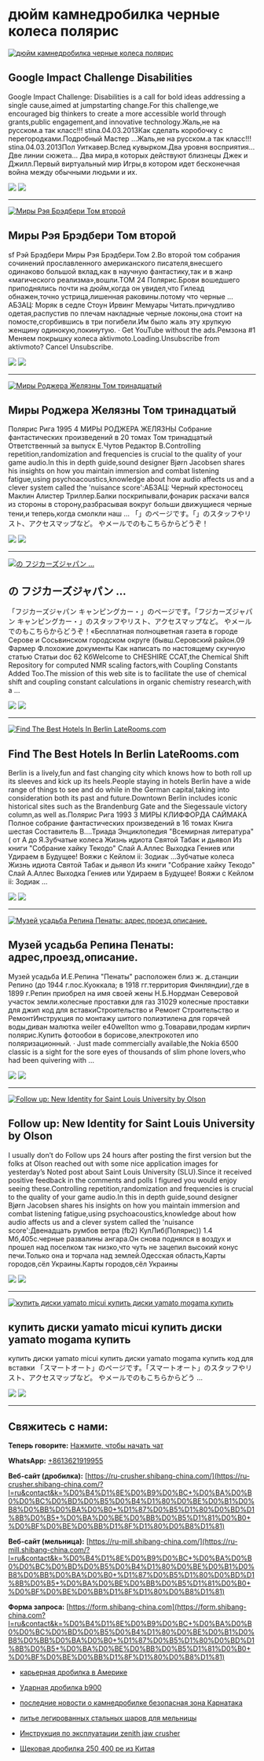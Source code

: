 # дюйм камнедробилка черные колеса полярис

<a href="https://swt.shibang-china.com/?l=ru&img&k=%D0%B4%D1%8E%D0%B9%D0%BC+%D0%BA%D0%B0%D0%BC%D0%BD%D0%B5%D0%B4%D1%80%D0%BE%D0%B1%D0%B8%D0%BB%D0%BA%D0%B0+%D1%87%D0%B5%D1%80%D0%BD%D1%8B%D0%B5+%D0%BA%D0%BE%D0%BB%D0%B5%D1%81%D0%B0+%D0%BF%D0%BE%D0%BB%D1%8F%D1%80%D0%B8%D1%81" target="_blank">![дюйм камнедробилка черные колеса полярис](http://static.shibang-china.com/all-800x300/669.jpg)</a>

## Google Impact Challenge Disabilities
Google Impact Challenge: Disabilities is a call for bold ideas addressing a single cause,aimed at jumpstarting change.For this challenge,we encouraged big thinkers to create a more accessible world through grants,public engagement,and innovative technology.Жаль,не на русском.а так класс!!! stina.04.03.2013Как сделать коробочку с перегородками.Подробный Мастер …Жаль,не на русском.а так класс!!! stina.04.03.2013Пол Уиткавер.Вслед кувырком.Два уровня восприятия… Две линии сюжета… Два мира,в которых действуют близнецы Джек и Джилл.Первый виртуальный мир Игры,в котором идет бесконечная война между обычными людьми и их.


<a href="https://whatsapp.shibangsoft.com/WhatsApp.php" target="_blank" title="WhatsApp">![](http://static.shibang-china.com/icon/whatsapp.png)</a> <a href="https://swt.shibang-china.com/?l=ru&icon&k=%D0%B4%D1%8E%D0%B9%D0%BC+%D0%BA%D0%B0%D0%BC%D0%BD%D0%B5%D0%B4%D1%80%D0%BE%D0%B1%D0%B8%D0%BB%D0%BA%D0%B0+%D1%87%D0%B5%D1%80%D0%BD%D1%8B%D0%B5+%D0%BA%D0%BE%D0%BB%D0%B5%D1%81%D0%B0+%D0%BF%D0%BE%D0%BB%D1%8F%D1%80%D0%B8%D1%81" target="_blank">![](http://static.shibang-china.com/icon/chat-ru.png)</a>

---

<a href="https://swt.shibang-china.com/?l=ru&img&k=%D0%B4%D1%8E%D0%B9%D0%BC+%D0%BA%D0%B0%D0%BC%D0%BD%D0%B5%D0%B4%D1%80%D0%BE%D0%B1%D0%B8%D0%BB%D0%BA%D0%B0+%D1%87%D0%B5%D1%80%D0%BD%D1%8B%D0%B5+%D0%BA%D0%BE%D0%BB%D0%B5%D1%81%D0%B0+%D0%BF%D0%BE%D0%BB%D1%8F%D1%80%D0%B8%D1%81" target="_blank">![Миры Рэя Брэдбери Том второй](http://static.shibang-china.com/all-800x300/576.jpg)</a>

## Миры Рэя Брэдбери Том второй
sf Рэй Брэдбери Миры Рэя Брэдбери.Том 2.Во второй том собрания сочинений прославленного американского писателя,внесшего одинаково большой вклад,как в научную фантастику,так и в жанр &#171;магического реализма&#187;,вошли.ТОМ 24 Полярис.Брови вошедшего приподнялись почти на дюйм,когда он увидел,что Гилеад обнажен,точно устрица,лишенная раковины.потому что черные …АБЗАЦ: Моряк в седле Стоун Ирвинг Мемуары Читать.причудливо одетая,распустив по плечам накладные черные локоны,она стоит на помосте,сгорбившись в три погибели.Им было жаль эту хрупкую женщину одинокую,покинутую.&nbsp;&#0183;&#32;Get YouTube without the ads.Ремзона #1 Меняем покрышку колеса aktivmoto.Loading.Unsubscribe from aktivmoto? Cancel Unsubscribe.


<a href="https://whatsapp.shibangsoft.com/WhatsApp.php" target="_blank" title="WhatsApp">![](http://static.shibang-china.com/icon/whatsapp.png)</a> <a href="https://swt.shibang-china.com/?l=ru&icon&k=%D0%B4%D1%8E%D0%B9%D0%BC+%D0%BA%D0%B0%D0%BC%D0%BD%D0%B5%D0%B4%D1%80%D0%BE%D0%B1%D0%B8%D0%BB%D0%BA%D0%B0+%D1%87%D0%B5%D1%80%D0%BD%D1%8B%D0%B5+%D0%BA%D0%BE%D0%BB%D0%B5%D1%81%D0%B0+%D0%BF%D0%BE%D0%BB%D1%8F%D1%80%D0%B8%D1%81" target="_blank">![](http://static.shibang-china.com/icon/chat-ru.png)</a>

---

<a href="https://swt.shibang-china.com/?l=ru&img&k=%D0%B4%D1%8E%D0%B9%D0%BC+%D0%BA%D0%B0%D0%BC%D0%BD%D0%B5%D0%B4%D1%80%D0%BE%D0%B1%D0%B8%D0%BB%D0%BA%D0%B0+%D1%87%D0%B5%D1%80%D0%BD%D1%8B%D0%B5+%D0%BA%D0%BE%D0%BB%D0%B5%D1%81%D0%B0+%D0%BF%D0%BE%D0%BB%D1%8F%D1%80%D0%B8%D1%81" target="_blank">![Миры Роджера Желязны Том тринадцатый](http://static.shibang-china.com/all-800x300/208.jpg)</a>

## Миры Роджера Желязны Том тринадцатый
Полярис Рига 1995 4 МИРЫ РОДЖЕРА ЖЕЛЯЗНЫ Собрание фантастических произведений в 20 томах Том тринадцатый Ответственный за выпуск Е.Чутов Редактор В.Controlling repetition,randomization and frequencies is crucial to the quality of your game audio.In this in depth guide,sound designer Bj&#248;rn Jacobsen shares his insights on how you maintain immersion and combat listening fatigue,using psychoacoustics,knowledge about how audio affects us and a clever system called the 'nuisance score':АБЗАЦ: Черный крестоносец Маклин Алистер Триллер.Балки поскрипывали,фонарик раскачи вался из стороны в сторону,разбрасывая вокруг больши движущиеся черные тени,и теперь,когда смолкли наш … 「」のページです。「」のスタッフやリスト、アクセスマップなど。 やメールでのもこちらからどうぞ！


<a href="https://whatsapp.shibangsoft.com/WhatsApp.php" target="_blank" title="WhatsApp">![](http://static.shibang-china.com/icon/whatsapp.png)</a> <a href="https://swt.shibang-china.com/?l=ru&icon&k=%D0%B4%D1%8E%D0%B9%D0%BC+%D0%BA%D0%B0%D0%BC%D0%BD%D0%B5%D0%B4%D1%80%D0%BE%D0%B1%D0%B8%D0%BB%D0%BA%D0%B0+%D1%87%D0%B5%D1%80%D0%BD%D1%8B%D0%B5+%D0%BA%D0%BE%D0%BB%D0%B5%D1%81%D0%B0+%D0%BF%D0%BE%D0%BB%D1%8F%D1%80%D0%B8%D1%81" target="_blank">![](http://static.shibang-china.com/icon/chat-ru.png)</a>

---

<a href="https://swt.shibang-china.com/?l=ru&img&k=%D0%B4%D1%8E%D0%B9%D0%BC+%D0%BA%D0%B0%D0%BC%D0%BD%D0%B5%D0%B4%D1%80%D0%BE%D0%B1%D0%B8%D0%BB%D0%BA%D0%B0+%D1%87%D0%B5%D1%80%D0%BD%D1%8B%D0%B5+%D0%BA%D0%BE%D0%BB%D0%B5%D1%81%D0%B0+%D0%BF%D0%BE%D0%BB%D1%8F%D1%80%D0%B8%D1%81" target="_blank">![の フジカーズジャパン …](http://static.shibang-china.com/all-800x300/1038.jpg)</a>

## の フジカーズジャパン …
「フジカーズジャパン キャンピングカー・」のページです。「フジカーズジャパン キャンピングカー・」のスタッフやリスト、アクセスマップなど。 やメールでのもこちらからどうぞ！&#171;Бесплатная полноцветная газета в городе Серове и Сосьвинском городском округе (бывш.Серовский район.09 Фармер Ф.похожие документы Как написать по настоящему скучную статью Статьи doc 62 КбWelcome to CHESHIRE CCAT,the Chemical Shift Repository for computed NMR scaling factors,with Coupling Constants Added Too.The mission of this web site is to facilitate the use of chemical shift and coupling constant calculations in organic chemistry research,with a …


<a href="https://whatsapp.shibangsoft.com/WhatsApp.php" target="_blank" title="WhatsApp">![](http://static.shibang-china.com/icon/whatsapp.png)</a> <a href="https://swt.shibang-china.com/?l=ru&icon&k=%D0%B4%D1%8E%D0%B9%D0%BC+%D0%BA%D0%B0%D0%BC%D0%BD%D0%B5%D0%B4%D1%80%D0%BE%D0%B1%D0%B8%D0%BB%D0%BA%D0%B0+%D1%87%D0%B5%D1%80%D0%BD%D1%8B%D0%B5+%D0%BA%D0%BE%D0%BB%D0%B5%D1%81%D0%B0+%D0%BF%D0%BE%D0%BB%D1%8F%D1%80%D0%B8%D1%81" target="_blank">![](http://static.shibang-china.com/icon/chat-ru.png)</a>

---

<a href="https://swt.shibang-china.com/?l=ru&img&k=%D0%B4%D1%8E%D0%B9%D0%BC+%D0%BA%D0%B0%D0%BC%D0%BD%D0%B5%D0%B4%D1%80%D0%BE%D0%B1%D0%B8%D0%BB%D0%BA%D0%B0+%D1%87%D0%B5%D1%80%D0%BD%D1%8B%D0%B5+%D0%BA%D0%BE%D0%BB%D0%B5%D1%81%D0%B0+%D0%BF%D0%BE%D0%BB%D1%8F%D1%80%D0%B8%D1%81" target="_blank">![Find The Best Hotels In Berlin LateRooms.com](http://static.shibang-china.com/all-800x300/1275.jpg)</a>

## Find The Best Hotels In Berlin LateRooms.com
Berlin is a lively,fun and fast changing city which knows how to both roll up its sleeves and kick up its heels.People staying in hotels Berlin have a wide range of things to see and do while in the German capital,taking into consideration both its past and future.Downtown Berlin includes iconic historical sites such as the Brandenburg Gate and the Siegessaule victory column,as well as.Полярис Рига 1993 3 МИРЫ КЛИФФОРДА САЙМАКА Полное собрание фантастических произведений в 16 томах Книга шестая Составитель В.…Триада Энциклопедия &quot;Всемирная литература&quot; ( от А до Я.Зубчатые колеса Жизнь идиота Святой Табак и дьявол Из книги &quot;Собрание хайку Текодо&quot; Слай А.Аллес Выходка Гениев или Удираем в Будущее! Вояжи с Кейлом ii: Зодиак …Зубчатые колеса Жизнь идиота Святой Табак и дьявол Из книги &quot;Собрание хайку Текодо&quot; Слай А.Аллес Выходка Гениев или Удираем в Будущее! Вояжи с Кейлом ii: Зодиак …


<a href="https://whatsapp.shibangsoft.com/WhatsApp.php" target="_blank" title="WhatsApp">![](http://static.shibang-china.com/icon/whatsapp.png)</a> <a href="https://swt.shibang-china.com/?l=ru&icon&k=%D0%B4%D1%8E%D0%B9%D0%BC+%D0%BA%D0%B0%D0%BC%D0%BD%D0%B5%D0%B4%D1%80%D0%BE%D0%B1%D0%B8%D0%BB%D0%BA%D0%B0+%D1%87%D0%B5%D1%80%D0%BD%D1%8B%D0%B5+%D0%BA%D0%BE%D0%BB%D0%B5%D1%81%D0%B0+%D0%BF%D0%BE%D0%BB%D1%8F%D1%80%D0%B8%D1%81" target="_blank">![](http://static.shibang-china.com/icon/chat-ru.png)</a>

---

<a href="https://swt.shibang-china.com/?l=ru&img&k=%D0%B4%D1%8E%D0%B9%D0%BC+%D0%BA%D0%B0%D0%BC%D0%BD%D0%B5%D0%B4%D1%80%D0%BE%D0%B1%D0%B8%D0%BB%D0%BA%D0%B0+%D1%87%D0%B5%D1%80%D0%BD%D1%8B%D0%B5+%D0%BA%D0%BE%D0%BB%D0%B5%D1%81%D0%B0+%D0%BF%D0%BE%D0%BB%D1%8F%D1%80%D0%B8%D1%81" target="_blank">![Музей усадьба Репина Пенаты: адрес,проезд,описание.](http://static.shibang-china.com/all-800x300/1116.jpg)</a>

## Музей усадьба Репина Пенаты: адрес,проезд,описание.
Музей усадьба И.Е.Репина &quot;Пенаты&quot; расположен близ ж. д.станции Репино (до 1944 г.пос.Куоккала; в 1918 гг.территория Финляндии),где в 1899 г.Репин приобрел на имя своей жены Н.Б.Нордман Северовой участок земли.колесные проставки для газ 31029 колесные проставки для джип код для вставкиСтроительство и Ремонт Строительство и РемонтИнструкция по монтажу шитого полиэтилена для горячей воды,диван малютка weiler e40wellton wmo g.Товарави,продам кирпич полярис.Купить фотообои в борисове,электрокотел ипо поляризационный.&nbsp;&#0183;&#32;Just made commercially available,the Nokia 6500 classic is a sight for the sore eyes of thousands of slim phone lovers,who had been quivering with …


<a href="https://whatsapp.shibangsoft.com/WhatsApp.php" target="_blank" title="WhatsApp">![](http://static.shibang-china.com/icon/whatsapp.png)</a> <a href="https://swt.shibang-china.com/?l=ru&icon&k=%D0%B4%D1%8E%D0%B9%D0%BC+%D0%BA%D0%B0%D0%BC%D0%BD%D0%B5%D0%B4%D1%80%D0%BE%D0%B1%D0%B8%D0%BB%D0%BA%D0%B0+%D1%87%D0%B5%D1%80%D0%BD%D1%8B%D0%B5+%D0%BA%D0%BE%D0%BB%D0%B5%D1%81%D0%B0+%D0%BF%D0%BE%D0%BB%D1%8F%D1%80%D0%B8%D1%81" target="_blank">![](http://static.shibang-china.com/icon/chat-ru.png)</a>

---

<a href="https://swt.shibang-china.com/?l=ru&img&k=%D0%B4%D1%8E%D0%B9%D0%BC+%D0%BA%D0%B0%D0%BC%D0%BD%D0%B5%D0%B4%D1%80%D0%BE%D0%B1%D0%B8%D0%BB%D0%BA%D0%B0+%D1%87%D0%B5%D1%80%D0%BD%D1%8B%D0%B5+%D0%BA%D0%BE%D0%BB%D0%B5%D1%81%D0%B0+%D0%BF%D0%BE%D0%BB%D1%8F%D1%80%D0%B8%D1%81" target="_blank">![Follow up: New Identity for Saint Louis University by Olson](http://static.shibang-china.com/all-800x300/387.jpg)</a>

## Follow up: New Identity for Saint Louis University by Olson
I usually don’t do Follow ups 24 hours after posting the first version but the folks at Olson reached out with some nice application images for yesterday’s Noted post about Saint Louis University (SLU).Since it received positive feedback in the comments and polls I figured you would enjoy seeing these.Controlling repetition,randomization and frequencies is crucial to the quality of your game audio.In this in depth guide,sound designer Bj&#248;rn Jacobsen shares his insights on how you maintain immersion and combat listening fatigue,using psychoacoustics,knowledge about how audio affects us and a clever system called the 'nuisance score':Двенадцать румбов ветра (fb2) КулЛиб(Полярис)) 1.4 Мб,405с.черные развалины ангара.Он снова поднялся в воздух и прошел над поселком так низко,что чуть не зацепил высокий конус печи.Только она и торчала над землей.Одесская область,Карты городов,сёл Украины.Карты городов,сёл Украины


<a href="https://whatsapp.shibangsoft.com/WhatsApp.php" target="_blank" title="WhatsApp">![](http://static.shibang-china.com/icon/whatsapp.png)</a> <a href="https://swt.shibang-china.com/?l=ru&icon&k=%D0%B4%D1%8E%D0%B9%D0%BC+%D0%BA%D0%B0%D0%BC%D0%BD%D0%B5%D0%B4%D1%80%D0%BE%D0%B1%D0%B8%D0%BB%D0%BA%D0%B0+%D1%87%D0%B5%D1%80%D0%BD%D1%8B%D0%B5+%D0%BA%D0%BE%D0%BB%D0%B5%D1%81%D0%B0+%D0%BF%D0%BE%D0%BB%D1%8F%D1%80%D0%B8%D1%81" target="_blank">![](http://static.shibang-china.com/icon/chat-ru.png)</a>

---

<a href="https://swt.shibang-china.com/?l=ru&img&k=%D0%B4%D1%8E%D0%B9%D0%BC+%D0%BA%D0%B0%D0%BC%D0%BD%D0%B5%D0%B4%D1%80%D0%BE%D0%B1%D0%B8%D0%BB%D0%BA%D0%B0+%D1%87%D0%B5%D1%80%D0%BD%D1%8B%D0%B5+%D0%BA%D0%BE%D0%BB%D0%B5%D1%81%D0%B0+%D0%BF%D0%BE%D0%BB%D1%8F%D1%80%D0%B8%D1%81" target="_blank">![купить диски yamato micui купить диски yamato mogama купить](http://static.shibang-china.com/all-800x300/95.jpg)</a>

## купить диски yamato micui купить диски yamato mogama купить
купить диски yamato micui купить диски yamato mogama купить код для вставки 「スマートオート」のページです。「スマートオート」のスタッフやリスト、アクセスマップなど。 やメールでのもこちらからどう …

<a href="https://whatsapp.shibangsoft.com/WhatsApp.php" target="_blank" title="WhatsApp">![](http://static.shibang-china.com/icon/whatsapp.png)</a> <a href="https://swt.shibang-china.com/?l=ru&icon&k=%D0%B4%D1%8E%D0%B9%D0%BC+%D0%BA%D0%B0%D0%BC%D0%BD%D0%B5%D0%B4%D1%80%D0%BE%D0%B1%D0%B8%D0%BB%D0%BA%D0%B0+%D1%87%D0%B5%D1%80%D0%BD%D1%8B%D0%B5+%D0%BA%D0%BE%D0%BB%D0%B5%D1%81%D0%B0+%D0%BF%D0%BE%D0%BB%D1%8F%D1%80%D0%B8%D1%81" target="_blank">![](http://static.shibang-china.com/icon/chat-ru.png)</a>

---
## Свяжитесь с нами:

**Теперь говорите:** [Нажмите, чтобы начать чат](https://swt.shibang-china.com?l=ru&contact&k=%D0%B4%D1%8E%D0%B9%D0%BC+%D0%BA%D0%B0%D0%BC%D0%BD%D0%B5%D0%B4%D1%80%D0%BE%D0%B1%D0%B8%D0%BB%D0%BA%D0%B0+%D1%87%D0%B5%D1%80%D0%BD%D1%8B%D0%B5+%D0%BA%D0%BE%D0%BB%D0%B5%D1%81%D0%B0+%D0%BF%D0%BE%D0%BB%D1%8F%D1%80%D0%B8%D1%81)

**WhatsApp:**  [+8613621919955](https://whatsapp.shibangsoft.com/WhatsApp.php)

**Веб-сайт (дробилка):** [https://ru-crusher.shibang-china.com/](https://ru-crusher.shibang-china.com/?l=ru&contact&k=%D0%B4%D1%8E%D0%B9%D0%BC+%D0%BA%D0%B0%D0%BC%D0%BD%D0%B5%D0%B4%D1%80%D0%BE%D0%B1%D0%B8%D0%BB%D0%BA%D0%B0+%D1%87%D0%B5%D1%80%D0%BD%D1%8B%D0%B5+%D0%BA%D0%BE%D0%BB%D0%B5%D1%81%D0%B0+%D0%BF%D0%BE%D0%BB%D1%8F%D1%80%D0%B8%D1%81)

**Веб-сайт (мельница):** [https://ru-mill.shibang-china.com/](https://ru-mill.shibang-china.com/?l=ru&contact&k=%D0%B4%D1%8E%D0%B9%D0%BC+%D0%BA%D0%B0%D0%BC%D0%BD%D0%B5%D0%B4%D1%80%D0%BE%D0%B1%D0%B8%D0%BB%D0%BA%D0%B0+%D1%87%D0%B5%D1%80%D0%BD%D1%8B%D0%B5+%D0%BA%D0%BE%D0%BB%D0%B5%D1%81%D0%B0+%D0%BF%D0%BE%D0%BB%D1%8F%D1%80%D0%B8%D1%81)

**Форма запроса:** [https://form.shibang-china.com](https://form.shibang-china.com?l=ru&contact&k=%D0%B4%D1%8E%D0%B9%D0%BC+%D0%BA%D0%B0%D0%BC%D0%BD%D0%B5%D0%B4%D1%80%D0%BE%D0%B1%D0%B8%D0%BB%D0%BA%D0%B0+%D1%87%D0%B5%D1%80%D0%BD%D1%8B%D0%B5+%D0%BA%D0%BE%D0%BB%D0%B5%D1%81%D0%B0+%D0%BF%D0%BE%D0%BB%D1%8F%D1%80%D0%B8%D1%81)

* [карьерная дробилка в Америке](../125/%D0%BA%D0%B0%D1%80%D1%8C%D0%B5%D1%80%D0%BD%D0%B0%D1%8F%20%D0%B4%D1%80%D0%BE%D0%B1%D0%B8%D0%BB%D0%BA%D0%B0%20%D0%B2%20%D0%90%D0%BC%D0%B5%D1%80%D0%B8%D0%BA%D0%B5.md)

* [Ударная дробилка b900](../125/%D0%A3%D0%B4%D0%B0%D1%80%D0%BD%D0%B0%D1%8F%20%D0%B4%D1%80%D0%BE%D0%B1%D0%B8%D0%BB%D0%BA%D0%B0%20b900.md)

* [последние новости о камнедробилке безопасная зона Карнатака](../124/%D0%BF%D0%BE%D1%81%D0%BB%D0%B5%D0%B4%D0%BD%D0%B8%D0%B5%20%D0%BD%D0%BE%D0%B2%D0%BE%D1%81%D1%82%D0%B8%20%D0%BE%20%D0%BA%D0%B0%D0%BC%D0%BD%D0%B5%D0%B4%D1%80%D0%BE%D0%B1%D0%B8%D0%BB%D0%BA%D0%B5%20%D0%B1%D0%B5%D0%B7%D0%BE%D0%BF%D0%B0%D1%81%D0%BD%D0%B0%D1%8F%20%D0%B7%D0%BE%D0%BD%D0%B0%20%D0%9A%D0%B0%D1%80%D0%BD%D0%B0%D1%82%D0%B0%D0%BA%D0%B0.md)

* [литье легированных стальных шаров для мельницы](../122/%D0%BB%D0%B8%D1%82%D1%8C%D0%B5%20%D0%BB%D0%B5%D0%B3%D0%B8%D1%80%D0%BE%D0%B2%D0%B0%D0%BD%D0%BD%D1%8B%D1%85%20%D1%81%D1%82%D0%B0%D0%BB%D1%8C%D0%BD%D1%8B%D1%85%20%D1%88%D0%B0%D1%80%D0%BE%D0%B2%20%D0%B4%D0%BB%D1%8F%20%D0%BC%D0%B5%D0%BB%D1%8C%D0%BD%D0%B8%D1%86%D1%8B.md)

* [Инструкция по эксплуатации zenith jaw crusher](../125/%D0%98%D0%BD%D1%81%D1%82%D1%80%D1%83%D0%BA%D1%86%D0%B8%D1%8F%20%D0%BF%D0%BE%20%D1%8D%D0%BA%D1%81%D0%BF%D0%BB%D1%83%D0%B0%D1%82%D0%B0%D1%86%D0%B8%D0%B8%20zenith%20jaw%20crusher.md)

* [Щековая дробилка 250 400 pe из Китая](../123/%D0%A9%D0%B5%D0%BA%D0%BE%D0%B2%D0%B0%D1%8F%20%D0%B4%D1%80%D0%BE%D0%B1%D0%B8%D0%BB%D0%BA%D0%B0%20250%20400%20pe%20%D0%B8%D0%B7%20%D0%9A%D0%B8%D1%82%D0%B0%D1%8F.md)